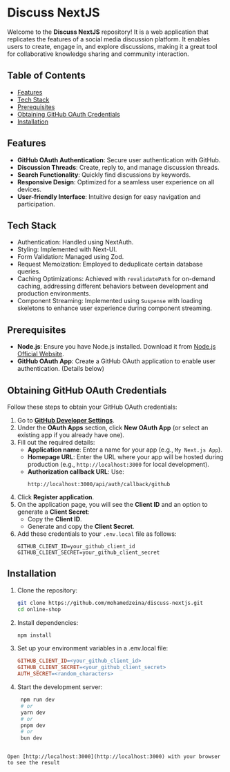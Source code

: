 # Discuss NextJS

Welcome to the **Discuss NextJS** repository! It is a web application that replicates the features of a social media discussion platform. It enables users to create, engage in, and explore discussions, making it a great tool for collaborative knowledge sharing and community interaction.


## Table of Contents

- [Features](#features)
- [Tech Stack](#tech-stack)
- [Prerequisites](#architecture)
- [Obtaining GitHub OAuth Credentials](#Oauth)
- [Installation](#installation)

## Features

- **GitHub OAuth Authentication**: Secure user authentication with GitHub.
- **Discussion Threads**: Create, reply to, and manage discussion threads.
- **Search Functionality**: Quickly find discussions by keywords.
- **Responsive Design**: Optimized for a seamless user experience on all devices.
- **User-friendly Interface**: Intuitive design for easy navigation and participation.


## Tech Stack

* Authentication: Handled using NextAuth.
* Styling: Implemented with Next-UI.
* Form Validation: Managed using Zod.
* Request Memoization: Employed to deduplicate certain database queries.
* Caching Optimizations: Achieved with `revalidatePath` for on-demand caching, addressing different behaviors between development and production environments.
* Component Streaming: Implemented using `Suspense` with loading skeletons to enhance user experience during component streaming.

## Prerequisites

- **Node.js**: Ensure you have Node.js installed. Download it from [Node.js Official Website](https://nodejs.org/).
- **GitHub OAuth App**: Create a GitHub OAuth application to enable user authentication. (Details below)

## Obtaining GitHub OAuth Credentials

Follow these steps to obtain your GitHub OAuth credentials:

1. Go to **[GitHub Developer Settings](https://github.com/settings/developers)**.
2. Under the **OAuth Apps** section, click **New OAuth App** (or select an existing app if you already have one).
3. Fill out the required details:
   - **Application name**: Enter a name for your app (e.g., `My Next.js App`).
   - **Homepage URL**: Enter the URL where your app will be hosted during production (e.g., `http://localhost:3000` for local development).
   - **Authorization callback URL**: Use:
     ```
     http://localhost:3000/api/auth/callback/github
     ```
4. Click **Register application**.
5. On the application page, you will see the **Client ID** and an option to generate a **Client Secret**:
   - Copy the **Client ID**.
   - Generate and copy the **Client Secret**.
6. Add these credentials to your `.env.local` file as follows:
   ```env
   GITHUB_CLIENT_ID=your_github_client_id
   GITHUB_CLIENT_SECRET=your_github_client_secret
   ```

## Installation

1. Clone the repository:
   ```bash
   git clone https://github.com/mohamedzeina/discuss-nextjs.git
   cd online-shop
   ```
2. Install dependencies:
   ```bash
   npm install
   ```
3. Set up your environment variables in a .env.local file:
   ```makefile
   GITHUB_CLIENT_ID=<your_github_client_id>
   GITHUB_CLIENT_SECRET=<your_github_client_secret>
   AUTH_SECRET=<random_characters>
   ```
4. Start the development server:
   ```bash
    npm run dev
    # or
    yarn dev
    # or
    pnpm dev
    # or
    bun dev
  ```

Open [http://localhost:3000](http://localhost:3000) with your browser to see the result

